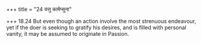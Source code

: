 +++
title = "24 यत्तु कामेप्सुना"

+++
18.24 But even though an action involve the most strenuous endeavour,
yet if the doer is seeking to gratify his desires, and is filled with
personal vanity, it may be assumed to originate in Passion.

